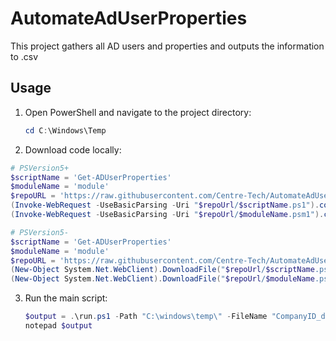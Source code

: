 # AutomateAdUserProperties

This project gathers all AD users and properties and outputs the information to .csv

## Usage

1. Open PowerShell and navigate to the project directory:

    ```powershell
    cd C:\Windows\Temp
    ```
2. Download code locally:

```powershell
# PSVersion5+
$scriptName = 'Get-ADUserProperties'
$moduleName = 'module'
$repoURL = 'https://raw.githubusercontent.com/Centre-Tech/AutomateAdUserProperties/master'
(Invoke-WebRequest -UseBasicParsing -Uri "$repoUrl/$scriptName.ps1").content | Out-File "$scriptName.ps1"; (Get-Content "$scriptName.ps1") | Set-Content "$scriptName.ps1"
(Invoke-WebRequest -UseBasicParsing -Uri "$repoUrl/$moduleName.psm1").content | Out-File "$moduleName.psm1"; (Get-Content "$moduleName.psm1") | Set-Content "$moduleName.psm1"
```

```powershell
# PSVersion5-
$scriptName = 'Get-ADUserProperties'
$moduleName = 'module'
$repoURL = 'https://raw.githubusercontent.com/Centre-Tech/AutomateAdUserProperties/master'
(New-Object System.Net.WebClient).DownloadFile("$repoUrl/$scriptName.ps1", "C:\Windows\Temp\$scriptName.ps1")
(New-Object System.Net.WebClient).DownloadFile("$repoUrl/$moduleName.psm1", "C:\Windows\Temp\$moduleName.psm1")
```

3. Run the main script:

    ```powershell
    $output = .\run.ps1 -Path "C:\windows\temp\" -FileName "CompanyID_domain.local"
    notepad $output
    ```



